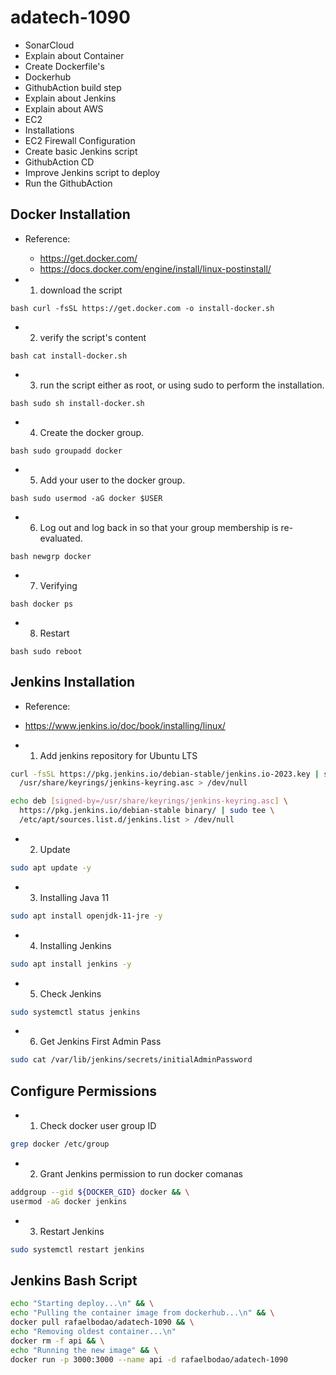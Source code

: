 # adatech-1090

- SonarCloud
- Explain about Container
- Create Dockerfile's
- Dockerhub
- GithubAction build step
- Explain about Jenkins
- Explain about AWS
- EC2
- Installations
- EC2 Firewall Configuration
- Create basic Jenkins script
- GithubAction CD
- Improve Jenkins script to deploy
- Run the GithubAction


## Docker Installation
- Reference:

  - https://get.docker.com/
  - https://docs.docker.com/engine/install/linux-postinstall/

- 1. download the script

```bash curl -fsSL https://get.docker.com -o install-docker.sh```

- 2. verify the script's content

```bash cat install-docker.sh```

- 3. run the script either as root, or using sudo to perform the installation.

```bash sudo sh install-docker.sh```

- 4. Create the docker group.

```bash sudo groupadd docker```

- 5. Add your user to the docker group.

```bash sudo usermod -aG docker $USER```

- 6. Log out and log back in so that your group membership is re-evaluated.

```bash newgrp docker```

- 7. Verifying

```bash docker ps```

- 8. Restart

```bash sudo reboot```

## Jenkins Installation

- Reference:

 - https://www.jenkins.io/doc/book/installing/linux/

- 1. Add jenkins repository for Ubuntu LTS

``` bash
curl -fsSL https://pkg.jenkins.io/debian-stable/jenkins.io-2023.key | sudo tee \
  /usr/share/keyrings/jenkins-keyring.asc > /dev/null
```

``` bash
echo deb [signed-by=/usr/share/keyrings/jenkins-keyring.asc] \
  https://pkg.jenkins.io/debian-stable binary/ | sudo tee \
  /etc/apt/sources.list.d/jenkins.list > /dev/null
```

- 2. Update

``` bash
sudo apt update -y
```

- 3. Installing Java 11

``` bash
sudo apt install openjdk-11-jre -y
```

- 4. Installing Jenkins 

``` bash
sudo apt install jenkins -y
```

- 5. Check Jenkins

``` bash
sudo systemctl status jenkins
```

- 6. Get Jenkins First Admin Pass

``` bash
sudo cat /var/lib/jenkins/secrets/initialAdminPassword
```

## Configure Permissions

- 1. Check docker user group ID

```bash
grep docker /etc/group
```

- 2. Grant Jenkins permission to run docker comanas

```bash
addgroup --gid ${DOCKER_GID} docker && \
usermod -aG docker jenkins
```

- 3. Restart Jenkins

``` bash
sudo systemctl restart jenkins
```

## Jenkins Bash Script

```bash
echo "Starting deploy...\n" && \
echo "Pulling the container image from dockerhub...\n" && \
docker pull rafaelbodao/adatech-1090 && \
echo "Removing oldest container...\n"
docker rm -f api && \
echo "Running the new image" && \
docker run -p 3000:3000 --name api -d rafaelbodao/adatech-1090
```